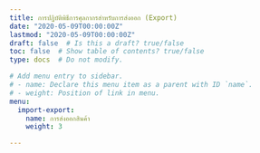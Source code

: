 ```yaml
---
title: การปฏิบัติพิธีการศุลกากรสำหรับการส่งออก (Export)
date: "2020-05-09T00:00:00Z"
lastmod: "2020-05-09T00:00:00Z"
draft: false  # Is this a draft? true/false
toc: false  # Show table of contents? true/false
type: docs  # Do not modify.

# Add menu entry to sidebar.
# - name: Declare this menu item as a parent with ID `name`.
# - weight: Position of link in menu.
menu:
  import-export:
    name: การส่งออกสินค้า
    weight: 3

---
```


<script>
   var files = '../export/index.html'
   //document.location = files
   location.replace(files)
  </script>
